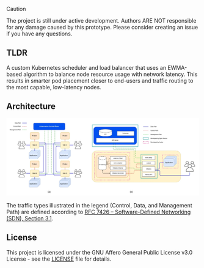 > [!CAUTION]
> The project is still under active development. Authors ARE NOT responsible for any damage caused 
by this prototype. Please consider creating an issue if you have any questions.

## TLDR
A custom Kubernetes scheduler and load balancer that uses an EWMA-based
algorithm to balance node resource usage with network latency. This results in
smarter pod placement closer to end-users and traffic routing to the most
capable, low-latency nodes.

## Architecture
![System Architecture](./docs/system_architecture.webp)

The traffic types illustrated in the legend (Control, Data, and Management Path) are defined
according to
[RFC 7426 – Software-Defined Networking (SDN), Section 3.1](https://datatracker.ietf.org/doc/html/rfc7426#section-3.1).

## License
This project is licensed under the GNU Affero General Public License v3.0
License - see the [LICENSE](LICENSE) file for details.
